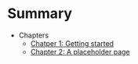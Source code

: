 # Summary

* Chapters
  * [Chatper 1: Getting started](/pages/chapter-1.md)
  * [Chapter 2: A placeholder page](/pages/chapter-2.md)